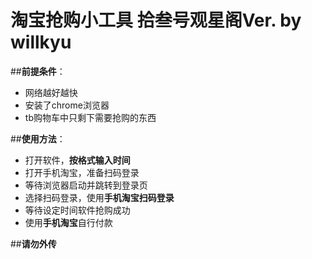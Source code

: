 淘宝抢购小工具 拾叁号观星阁Ver.  by willkyu
===========================================

##**前提条件**：
- 网络越好越快
- 安装了chrome浏览器
- tb购物车中只剩下需要抢购的东西

##**使用方法**：
- 打开软件，**按格式输入时间**
- 打开手机淘宝，准备扫码登录
- 等待浏览器启动并跳转到登录页
- 选择扫码登录，使用**手机淘宝扫码登录**
- 等待设定时间软件抢购成功
- 使用**手机淘宝**自行付款

##**请勿外传**
